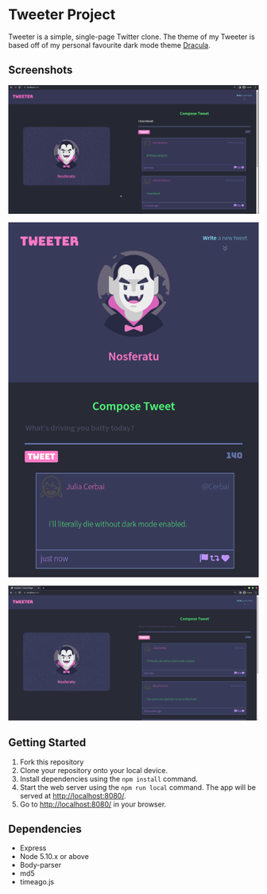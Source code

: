 # Tweeter Project

Tweeter is a simple, single-page Twitter clone. The theme of my Tweeter is based off of my personal favourite dark mode theme [Dracula](https://draculatheme.com/).

## Screenshots

![demo](https://github.com/AidanYee/tweeter/blob/a80d2718d062aa91a358c2b85b70ba1596717fbc/docs/Demo%232.gif)

![mobile](docs/mobile.png)

![desktop](docs/desktop2.png)

## Getting Started

1. Fork this repository
2. Clone your repository onto your local device.
3. Install dependencies using the `npm install` command.
3. Start the web server using the `npm run local` command. The app will be served at <http://localhost:8080/>.
4. Go to <http://localhost:8080/>[](<http://localhost:8080/>) in your browser.

## Dependencies

- Express
- Node 5.10.x or above
- Body-parser
- md5
- timeago.js
